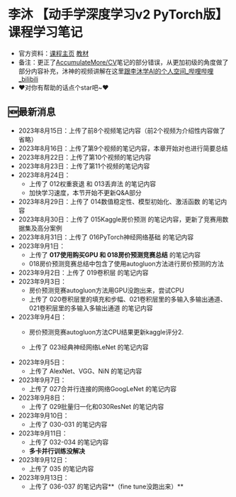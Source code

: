# 李沐 【动手学深度学习v2 PyTorch版】课程学习笔记

- 官方资料：[课程主页](https://courses.d2l.ai/zh-v2/)  [教材](https://zh-v2.d2l.ai/)
- 备注：更正了[AccumulateMore/CV](https://github.com/AccumulateMore/CV)笔记的部分错误，从更加初级的角度做了部分内容补充，沐神的视频讲解在这里[跟李沐学AI的个人空间_哔哩哔哩_bilibili](https://space.bilibili.com/1567748478/channel/seriesdetail?sid=358497)
- ❤️对你有帮助的话点个star吧~❤️

## 🆕最新消息

- 2023年8月15日：上传了前8个视频笔记内容（前2个视频为介绍性内容做了省略）
- 2023年8月16日：上传了第9个视频的笔记内容，本章开始对也进行简要总结
- 2023年8月22日：上传了第10个视频的笔记内容
- 2023年8月23日：上传了第11个视频的笔记内容
- 2023年8月24日：
	- 上传了 012权重衰退 和 013丢弃法 的笔记内容
	- 加快学习速度，本节开始不更新Q&A部分
- 2023年8月29日：上传了 014数值稳定性、模型初始化、激活函数 的笔记内容
- 2023年8月30日：上传了 015Kaggle房价预测 的笔记内容，更新了竞赛用数据集及高分案例
- 2023年8月31日：上传了 016PyTorch神经网络基础 的笔记内容
- 2023年9月1日：
	- 上传了 ****017使用购买GPU 和 018房价预测竞赛总结**** 的笔记内容
	- 018房价预测竞赛总结中包含了使用autogluon方法进行房价预测的方法
- 2023年9月2日：上传了 019卷积层 的笔记内容
- 2023年9月3日：
	- 房价预测竞赛autogluon方法用GPU没跑出来，尝试CPU
	- 上传了 020卷积层里的填充和步幅、021卷积层里的多输入多输出通道、021卷积层里的多输入多输出通道 的笔记内容
- 2023年9月4日：
	- 房价预测竞赛autogluon方法CPU结果更新kaggle评分2.

	- 上传了 023经典神经网络LeNet 的笔记内容
- 2023年9月5日：
	- 上传了 AlexNet、VGG、NiN 的笔记内容
- 2023年9月7日：
  - 上传了 027合并行连接的网络GoogLeNet 的笔记内容
- 2023年9月8日：
	- 上传了 029批量归一化和030ResNet 的笔记内容
- 2023年9月10日：
	- 上传了 030-031 的笔记内容
- 2023年9月11日：
	- 上传了 032-034 的笔记内容
	- **多卡并行训练没解决**
- 2023年9月12日：
	- 上传了 035 的笔记内容
- 2023年9月13日：
	- 上传了 036-037 的笔记内容**（fine tune没跑出来）**

